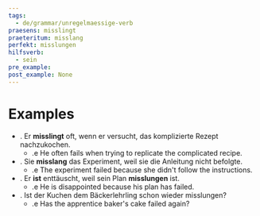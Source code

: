 ```yaml
---
tags:
  - de/grammar/unregelmaessige-verb
praesens: misslingt
praeteritum: misslang
perfekt: misslungen
hilfsverb:
  - sein
pre_example: 
post_example: None
---
```


# Examples
- . Er **misslingt** oft, wenn er versucht, das komplizierte Rezept nachzukochen.
	- .e He often fails when trying to replicate the complicated recipe.
- . Sie **misslang** das Experiment, weil sie die Anleitung nicht befolgte.
	- .e The experiment failed because she didn't follow the instructions.
- . Er **ist** enttäuscht, weil sein Plan **misslungen** ist.
	- .e He is disappointed because his plan has failed.
- . Ist der Kuchen dem Bäckerlehrling schon wieder misslungen?
	- .e Has the apprentice baker's cake failed again?

